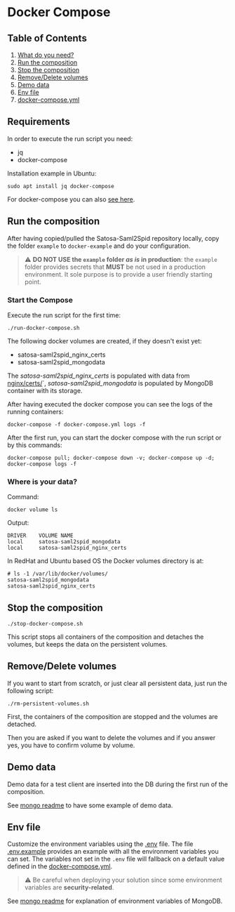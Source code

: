 # Docker Compose

## Table of Contents

1. [What do you need?](#what-do-you-need?)
2. [Run the composition](#run-the-composition)
3. [Stop the composition](#stop-the-composition)
4. [Remove/Delete volumes](#remove/delete-volumes)
5. [Demo data](#demo-data)
6. [Env file](#env-file)
7. [docker-compose.yml](#docker-compose.yml)

## Requirements

In order to execute the run script you need:

* jq
* docker-compose

Installation example in Ubuntu:

```
sudo apt install jq docker-compose
```

For docker-compose you can also [see here](https://docs.docker.com/compose/install/other/).

## Run the composition

After having copied/pulled the Satosa-Saml2Spid repository locally, copy the folder `example` to `docker-example` and do your configuration.

> :warning: **DO NOT USE the `example` folder _as is_ in production**: the `example` folder provides secrets that **MUST** be not used in a production environment. It sole purpose is to provide a user friendly starting point.

### Start the Compose

Execute the run script for the first time:

```
./run-docker-compose.sh
```

The following docker volumes are created, if they doesn't exist yet:

* satosa-saml2spid_nginx_certs
* satosa-saml2spid_mongodata 

The *satosa-saml2spid_nginx_certs* is populated with data from [nginx/certs/](nginx/certs)`,
*satosa-saml2spid_mongodata* is populated by MongoDB container with its storage.

After having executed the docker compose you can see the logs of the running containers:
```
docker-compose -f docker-compose.yml logs -f
```

After the first run, you can start the docker compose with the run script or by this commands:

```
docker-compose pull; docker-compose down -v; docker-compose up -d; docker-compose logs -f
```
### Where is your data?

Command:

```
docker volume ls
```

Output:

```
DRIVER    VOLUME NAME
local     satosa-saml2spid_mongodata
local     satosa-saml2spid_nginx_certs
```

In RedHat and Ubuntu based OS the Docker volumes directory is at:

```
# ls -1 /var/lib/docker/volumes/
satosa-saml2spid_mongodata
satosa-saml2spid_nginx_certs
```

## Stop the composition

```
./stop-docker-compose.sh
```

This script stops all containers of the composition and detaches the volumes, but keeps the data on the persistent volumes.

## Remove/Delete volumes

If you want to start from scratch, or just clear all persistent data, just run the following script:

```
./rm-persistent-volumes.sh
```

First, the containers of the composition are stopped and the volumes are detached.

Then you are asked if you want to delete the volumes and if you answer yes, you have to confirm volume by volume.

## Demo data

Demo data for a test client are inserted into the DB during the first run of the composition.

See [mongo readme](../README.mongo.md) to have some example of demo data.

## Env file

Customize the environment variables using the [.env](.env) file.
The file [.env.example](.env.example) provides an example with all the environment variables you can set.
The variables not set in the `.env` file will fallback on a default value defined in the [docker-compose.yml](docker-compose.yml).

> :warning: Be careful when deploying your solution since some environment variables are **security-related**.

See [mongo readme](../README.mongo.md) for explanation of environment variables of MongoDB.
